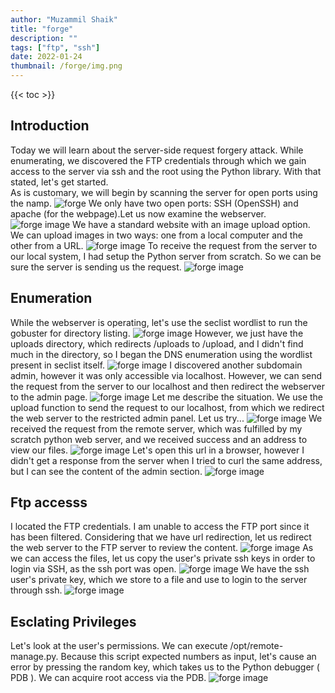 ```yaml
---
author: "Muzammil Shaik"
title: "forge"
description: ""
tags: ["ftp", "ssh"]
date: 2022-01-24
thumbnail: /forge/img.png
---
```

{{< toc >}}

## Introduction
Today we will learn about the server-side request forgery attack. While enumerating, we discovered the FTP credentials through which we gain access to the server via ssh and the root using the Python library. With that stated, let's get started.</br>
As is customary, we will begin by scanning the server for open ports using the namp.
![forge](forge01.png)
We only have two open ports: SSH (OpenSSH) and apache (for the webpage).Let us now examine the webserver.</br> 
![forge image](forge02.png)
We have a standard website with an image upload option. We can upload images in two ways: one from a local computer and the other from a URL.
![forge image](forge03.png)
To receive the request from the server to our local system, I had setup the Python server from scratch. So we can be sure the server is sending us the request.
![forge image](forge04.png)

## Enumeration
While the webserver is operating, let's use the seclist wordlist to run the gobuster for directory listing.
![forge image](forge05.png)
However, we just have the uploads directory, which redirects /uploads to /upload, and I didn't find much in the directory, so I began the DNS enumeration using the wordlist present in seclist itself.
![forge image](forge06.png)
I discovered another subdomain admin, however it was only accessible via localhost.
However, we can send the request from the server to our localhost and then redirect the webserver to the admin page.
![forge image](forge09.png)
Let me describe the situation. We use the upload function to send the request to our localhost, from which we redirect the web server to the restricted admin panel. Let us try...
![forge image](forge08.png)
We received the request from the remote server, which was fulfilled by my scratch python web server, and we received success and an address to view our files.
![forge image](forge10.png)
Let's open this url in a browser, however I didn't get a response from the server when I tried to curl the same address, but I can see the content of the admin section. 
![forge image](forge12.png)

## Ftp accesss
I located the FTP credentials.
I am unable to access the FTP port since it has been filtered.
Considering that we have url redirection, let us redirect the web server to the FTP server to review the content.
![forge image](forge13.png)
As we can access the files, let us copy the user's private ssh keys in order to login via SSH, as the ssh port was open.
![forge image](forge14.png)
We have the ssh user's private key, which we store to a file and use to login to the server through ssh.
![forge image](forge15.png)

## Esclating Privileges
Let's look at the user's permissions. We can execute /opt/remote-manage.py. Because this script expected numbers as input, let's cause an error by pressing the random key, which takes us to the Python debugger ( PDB ). We can acquire root access via the PDB.
![forge image](forge16.png)

